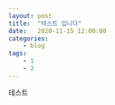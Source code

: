 ```yaml
---
layout: post
title:	"테스트 입니다"
date:	2020-11-15 12:00:00
categories:
    - blog
tags:
    - 1
    - 2
---
```

테스트